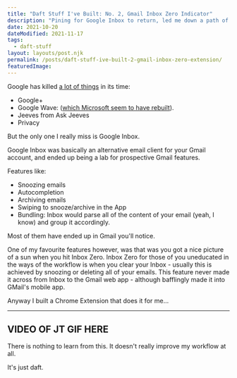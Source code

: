 ```yaml
---
title: "Daft Stuff I've Built: No. 2, Gmail Inbox Zero Indicator"
description: "Pining for Google Inbox to return, led me down a path of Chrome Extensions and Gmails crazy markup"
date: 2021-10-20
dateModified: 2021-11-17
tags:
  - daft-stuff
layout: layouts/post.njk
permalink: /posts/daft-stuff-ive-built-2-gmail-inbox-zero-extension/
featuredImage: 
---
```

Google has killed [a lot of things](https://killedbygoogle.com/) in its time:

- Google+
- Google Wave: ([which Microsoft seem to have rebuilt](https://techcrunch.com/2021/11/02/microsoft-launches-google-wave/)).
- Jeeves from Ask Jeeves
- Privacy

But the only one I really miss is Google Inbox.

Google Inbox was basically an alternative email client for your Gmail account, and ended up being a lab for prospective Gmail features.

Features like:
- Snoozing emails
- Autocompletion
- Archiving emails
- Swiping to snooze/archive in the App
- Bundling: Inbox would parse all of the content of your email (yeah, I know) and group it accordingly.

Most of them have ended up in Gmail you'll notice.

One of my favourite features however, was that was you got a nice picture of a sun when you hit Inbox Zero. Inbox Zero for those of you uneducated in the ways of the workflow is when you clear your Inbox - usually this is achieved by snoozing or deleting all of your emails. This feature never made it across from Inbox to the Gmail web app - although bafflingly made it into GMail's mobile app.

Anyway I built a Chrome Extension that does it for me...

---
VIDEO OF JT GIF HERE
---

There is nothing to learn from this. It doesn't really improve my workflow at all.

It's just daft.